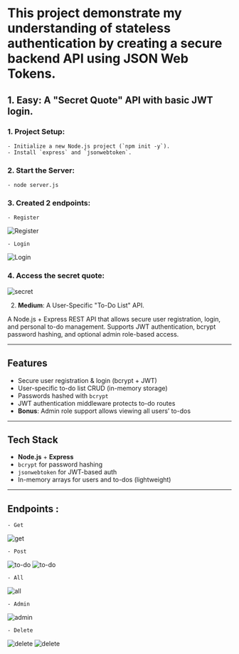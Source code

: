 # This project demonstrate my understanding of stateless authentication by creating a secure backend API using JSON Web Tokens.

## 1. **Easy**: A "Secret Quote" API with basic JWT login.

### 1. **Project Setup:**
    - Initialize a new Node.js project (`npm init -y`).
    - Install `express` and `jsonwebtoken`.

### 2. **Start the Server:**
    - node server.js
    
### 3. **Created 2 endpoints:** 
    - Register     
![Register](./register.png)

    - Login
![Login](./login.png)

### 4. **Access the secret quote:**
![secret](./secret-quote.png)






2. **Medium**: A User-Specific "To-Do List" API.

A Node.js + Express REST API that allows secure user registration, login, and personal to-do management. Supports JWT authentication, bcrypt password hashing, and optional admin role-based access.

---

## Features

- Secure user registration & login (bcrypt + JWT)
- User-specific to-do list CRUD (in-memory storage)
- Passwords hashed with `bcrypt`
- JWT authentication middleware protects to-do routes
- **Bonus**: Admin role support allows viewing all users’ to-dos

---

## Tech Stack

- **Node.js** + **Express**
- `bcrypt` for password hashing
- `jsonwebtoken` for JWT-based auth
- In-memory arrays for users and to-dos (lightweight)

---

## Endpoints :
    - Get
![get](./get.png)

    - Post
![to-do](./to-do%20post.png)
![to-do](./to-do2.png)

    - All
![all](./all.png)

    - Admin
![admin](./adminn.png)

    - Delete 
![delete](./delete.png)
![delete](./del-success.png)

